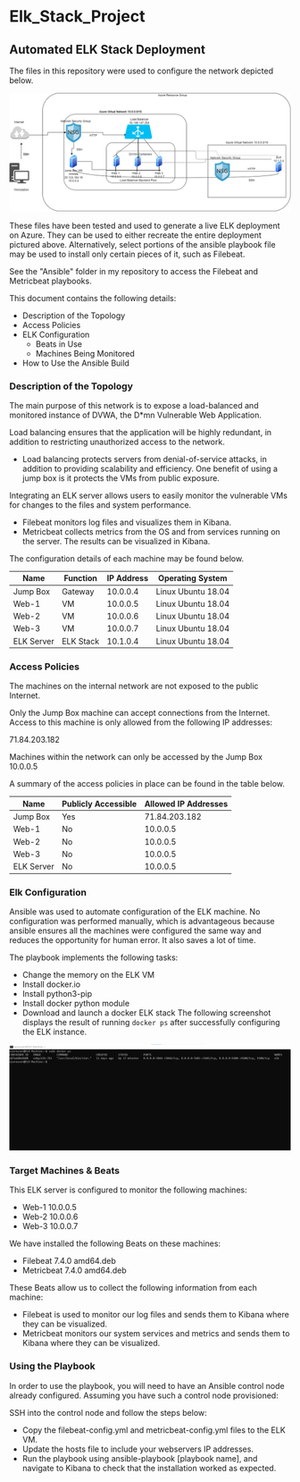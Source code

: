 # Elk_Stack_Project
## Automated ELK Stack Deployment

The files in this repository were used to configure the network depicted below.

![Elk Stack Diagram](Diagrams/Elk_Stack_Diagram.png)

These files have been tested and used to generate a live ELK deployment on Azure. They can be used to either recreate the entire deployment pictured above. Alternatively, select portions of the ansible playbook file may be used to install only certain pieces of it, such as Filebeat.

See the "Ansible" folder in my repository to access the Filebeat and Metricbeat playbooks. 

This document contains the following details:
- Description of the Topology
- Access Policies
- ELK Configuration
  - Beats in Use
  - Machines Being Monitored
- How to Use the Ansible Build


### Description of the Topology

The main purpose of this network is to expose a load-balanced and monitored instance of DVWA, the D*mn Vulnerable Web Application.

Load balancing ensures that the application will be highly redundant, in addition to restricting unauthorized access to the network.
- Load balancing protects servers from denial-of-service attacks, in addition to providing scalability and efficiency. One benefit of using a jump box is it protects the VMs from public exposure. 

Integrating an ELK server allows users to easily monitor the vulnerable VMs for changes to the files and system performance.
- Filebeat monitors log files and visualizes them in Kibana.
- Metricbeat collects metrics from the OS and from services running on the server. The results can be visualized in Kibana.

The configuration details of each machine may be found below.

| Name     | Function | IP Address | Operating System |
|----------|----------|------------|------------------|
| Jump Box |Gateway|     10.0.0.4      | Linux Ubuntu 18.04|
| Web-1     |VM|         10.0.0.5      | Linux Ubuntu 18.04|
| Web-2     |VM|         10.0.0.6      | Linux Ubuntu 18.04|
| Web-3     |VM|         10.0.0.7      | Linux Ubuntu 18.04|
| ELK Server|ELK Stack|  10.1.0.4      | Linux Ubuntu 18.04|

### Access Policies

The machines on the internal network are not exposed to the public Internet.

Only the Jump Box machine can accept connections from the Internet. Access to this machine is only allowed from the following IP addresses: 

71.84.203.182

Machines within the network can only be accessed by the Jump Box 10.0.0.5

A summary of the access policies in place can be found in the table below.

| Name     | Publicly Accessible | Allowed IP Addresses |
|----------|---------------------|----------------------|
| Jump Box      | Yes |            71.84.203.182 |
| Web-1         | No |             10.0.0.5      |
| Web-2         | No |             10.0.0.5      |
| Web-3         | No |             10.0.0.5      |
| ELK Server    | No |             10.0.0.5      |
### Elk Configuration

Ansible was used to automate configuration of the ELK machine. No configuration was performed manually, which is advantageous because ansible ensures all the machines were configured the same way and reduces the opportunity for human error. It also saves a lot of time. 

The playbook implements the following tasks:
- Change the memory on the ELK VM
- Install docker.io
- Install python3-pip
- Install docker python module
- Download and launch a docker ELK stack
The following screenshot displays the result of running `docker ps` after successfully configuring the ELK instance.

![TODO: Update the path with the name of your screenshot of docker ps output](Diagrams/sudo_docker_ps.png)

### Target Machines & Beats
This ELK server is configured to monitor the following machines: 

- Web-1 10.0.0.5
- Web-2 10.0.0.6
- Web-3 10.0.0.7

We have installed the following Beats on these machines:
- Filebeat 7.4.0 amd64.deb
- Metricbeat 7.4.0 amd64.deb

These Beats allow us to collect the following information from each machine:

- Filebeat is used to monitor our log files and sends them to Kibana where they can be visualized.
- Metricbeat monitors our system services and metrics and sends them to Kibana where they can be visualized. 

### Using the Playbook
In order to use the playbook, you will need to have an Ansible control node already configured. Assuming you have such a control node provisioned:

SSH into the control node and follow the steps below:
- Copy the filebeat-config.yml and metricbeat-config.yml files to the ELK VM.
- Update the hosts file to include your webservers IP addresses. 
- Run the playbook using ansible-playbook [playbook name], and navigate to Kibana to check that the installation worked as expected.


